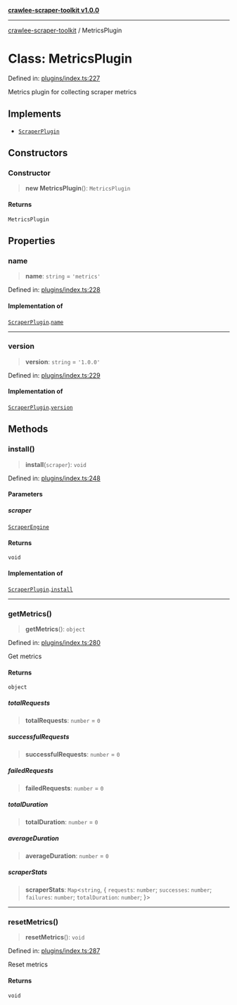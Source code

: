 [**crawlee-scraper-toolkit v1.0.0**](../README.md)

***

[crawlee-scraper-toolkit](../globals.md) / MetricsPlugin

# Class: MetricsPlugin

Defined in: [plugins/index.ts:227](https://github.com/devalexanderdaza/crawlee-scraper-toolkit/blob/main/src/plugins/index.ts#L227)

Metrics plugin for collecting scraper metrics

## Implements

- [`ScraperPlugin`](../interfaces/ScraperPlugin.md)

## Constructors

### Constructor

> **new MetricsPlugin**(): `MetricsPlugin`

#### Returns

`MetricsPlugin`

## Properties

### name

> **name**: `string` = `'metrics'`

Defined in: [plugins/index.ts:228](https://github.com/devalexanderdaza/crawlee-scraper-toolkit/blob/main/src/plugins/index.ts#L228)

#### Implementation of

[`ScraperPlugin`](../interfaces/ScraperPlugin.md).[`name`](../interfaces/ScraperPlugin.md#name)

***

### version

> **version**: `string` = `'1.0.0'`

Defined in: [plugins/index.ts:229](https://github.com/devalexanderdaza/crawlee-scraper-toolkit/blob/main/src/plugins/index.ts#L229)

#### Implementation of

[`ScraperPlugin`](../interfaces/ScraperPlugin.md).[`version`](../interfaces/ScraperPlugin.md#version)

## Methods

### install()

> **install**(`scraper`): `void`

Defined in: [plugins/index.ts:248](https://github.com/devalexanderdaza/crawlee-scraper-toolkit/blob/main/src/plugins/index.ts#L248)

#### Parameters

##### scraper

[`ScraperEngine`](../interfaces/ScraperEngine.md)

#### Returns

`void`

#### Implementation of

[`ScraperPlugin`](../interfaces/ScraperPlugin.md).[`install`](../interfaces/ScraperPlugin.md#install)

***

### getMetrics()

> **getMetrics**(): `object`

Defined in: [plugins/index.ts:280](https://github.com/devalexanderdaza/crawlee-scraper-toolkit/blob/main/src/plugins/index.ts#L280)

Get metrics

#### Returns

`object`

##### totalRequests

> **totalRequests**: `number` = `0`

##### successfulRequests

> **successfulRequests**: `number` = `0`

##### failedRequests

> **failedRequests**: `number` = `0`

##### totalDuration

> **totalDuration**: `number` = `0`

##### averageDuration

> **averageDuration**: `number` = `0`

##### scraperStats

> **scraperStats**: `Map`\<`string`, \{ `requests`: `number`; `successes`: `number`; `failures`: `number`; `totalDuration`: `number`; \}\>

***

### resetMetrics()

> **resetMetrics**(): `void`

Defined in: [plugins/index.ts:287](https://github.com/devalexanderdaza/crawlee-scraper-toolkit/blob/main/src/plugins/index.ts#L287)

Reset metrics

#### Returns

`void`
